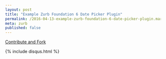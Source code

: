 ```yaml
---
layout: post
title: "Example Zurb Foundation 6 Date Picker Plugin"
permalink: /2016-04-13-example-zurb-foundation-6-date-picker-plugin.markdown/
meta: zurb
published: false
---
```



<span class="fi-page-edit size-21"></span> <a href="{{ site.post_source_root }}2016-04-13-example-zurb-foundation-6-date-picker-plugin.markdown" target="_blank">Contribute and Fork</a>

{% include disqus.html %}
